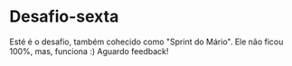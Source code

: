 # Desafio-sexta

Esté é o desafio, também cohecido como "Sprint do Mário". Ele não ficou 100%, mas, funciona :)
Aguardo feedback!
